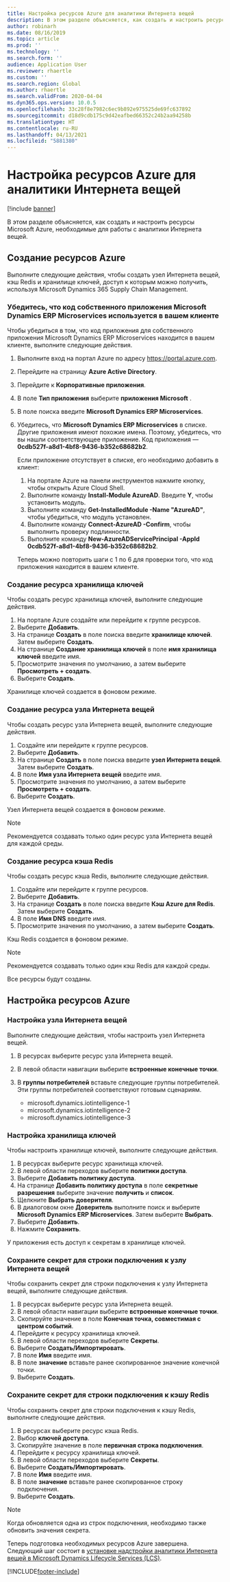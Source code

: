 ```yaml
---
title: Настройка ресурсов Azure для аналитики Интернета вещей
description: В этом разделе объясняется, как создать и настроить ресурсы Microsoft Azure, необходимые для работы с аналитики Интернета вещей.
author: robinarh
ms.date: 08/16/2019
ms.topic: article
ms.prod: ''
ms.technology: ''
ms.search.form: ''
audience: Application User
ms.reviewer: rhaertle
ms.custom: ''
ms.search.region: Global
ms.author: rhaertle
ms.search.validFrom: 2020-04-04
ms.dyn365.ops.version: 10.0.5
ms.openlocfilehash: 33c28f8e7982c6ec9b892e975525de69fc637892
ms.sourcegitcommit: d18d9cdb175c9d42eafbed66352c24b2aa94258b
ms.translationtype: HT
ms.contentlocale: ru-RU
ms.lasthandoff: 04/13/2021
ms.locfileid: "5881380"
---
```

# <a name="set-up-azure-resources-for-iot-intelligence"></a>Настройка ресурсов Azure для аналитики Интернета вещей

[!include [banner](../../includes/banner.md)]

В этом разделе объясняется, как создать и настроить ресурсы Microsoft Azure, необходимые для работы с аналитики Интернета вещей.

## <a name="create-azure-resources"></a>Создание ресурсов Azure

Выполните следующие действия, чтобы создать узел Интернета вещей, кэш Redis и хранилище ключей, доступ к которым можно получить, используя Microsoft Dynamics 365 Supply Chain Management.

### <a name="verify-that-the-microsoft-dynamics-erp-microservices-first-party-app-id-is-in-your-tenant"></a>Убедитесь, что код собственного приложения Microsoft Dynamics ERP Microservices используется в вашем клиенте

Чтобы убедиться в том, что код приложения для собственного приложения Microsoft Dynamics ERP Microservices находится в вашем клиенте, выполните следующие действия.

1. Выполните вход на портал Azure по адресу <https://portal.azure.com>.
2. Перейдите на страницу **Azure Active Directory**.
3. Перейдите к **Корпоративные приложения**.
4. В поле **Тип приложения** выберите **приложения Microsoft** .
5. В поле поиска введите **Microsoft Dynamics ERP Microservices**.
6. Убедитесь, что **Microsoft Dynamics ERP Microservices** в списке. Другие приложения имеют похожие имена. Поэтому, убедитесь, что вы нашли соответствующее приложение. Код приложения — **0cdb527f-a8d1-4bf8-9436-b352c68682b2**.

    Если приложение отсутствует в списке, его необходимо добавить в клиент:

    1. На портале Azure на панели инструментов нажмите кнопку, чтобы открыть Azure Cloud Shell.
    2. Выполните команду **Install-Module AzureAD**. Введите **Y**, чтобы установить модуль.
    3. Выполните команду **Get-InstalledModule -Name "AzureAD"**, чтобы убедиться, что модуль установлен.
    4. Выполните команду **Connect-AzureAD -Confirm**, чтобы выполнить проверку подлинности.
    5. Выполните команду **New-AzureADServicePrincipal -AppId 0cdb527f-a8d1-4bf8-9436-b352c68682b2**.

    Теперь можно повторить шаги с 1 по 6 для проверки того, что код приложения находится в вашем клиенте.

### <a name="create-a-key-vault-resource"></a>Создание ресурса хранилища ключей

Чтобы создать ресурс хранилища ключей, выполните следующие действия.

1. На портале Azure создайте или перейдите к группе ресурсов.
2. Выберите **Добавить**.
3. На странице **Создать** в поле поиска введите **хранилище ключей**. Затем выберите **Создать**.
4. На странице **Создание хранилища ключей** в поле **имя хранилища ключей** введите имя.
5. Просмотрите значения по умолчанию, а затем выберите **Просмотреть + создать**.
6. Выберите **Создать**.

Хранилище ключей создается в фоновом режиме.

### <a name="create-an-iot-hub-resource"></a>Создание ресурса узла Интернета вещей

Чтобы создать ресурс узла Интернета вещей, выполните следующие действия.

1. Создайте или перейдите к группе ресурсов.
2. Выберите **Добавить**.
3. На странице **Создать** в поле поиска введите **узел Интернета вещей**. Затем выберите **Создать**.
4. В поле **Имя узла Интернета вещей** введите имя.
5. Просмотрите значения по умолчанию, а затем выберите **Просмотреть + создать**.
6. Выберите **Создать**.

Узел Интернета вещей создается в фоновом режиме.

> [!NOTE]
> Рекомендуется создавать только один ресурс узла Интернета вещей для каждой среды.

### <a name="create-a-redis-cache-resource"></a>Создание ресурса кэша Redis

Чтобы создать ресурс кэша Redis, выполните следующие действия.

1. Создайте или перейдите к группе ресурсов.
2. Выберите **Добавить**.
3. На странице **Создать** в поле поиска введите **Кэш Azure для Redis**. Затем выберите **Создать**.
4. В поле **Имя DNS** введите имя.
5. Просмотрите значения по умолчанию, а затем выберите **Создать**.

Кэш Redis создается в фоновом режиме.

> [!NOTE]
> Рекомендуется создавать только один кэш Redis для каждой среды.

Все ресурсы будут созданы.

## <a name="configure-the-azure-resources"></a>Настройка ресурсов Azure

### <a name="configure-the-iot-hub"></a>Настройка узла Интернета вещей

Выполните следующие действия, чтобы настроить узел Интернета вещей.

1. В ресурсах выберите ресурс узла Интернета вещей.
2. В левой области навигации выберите **встроенные конечные точки**.
3. В **группы потребителей** вставьте следующие группы потребителей. Эти группы потребителей соответствуют готовым сценариям.

    + microsoft.dynamics.iotintelligence-1
    + microsoft.dynamics.iotintelligence-2
    + microsoft.dynamics.iotintelligence-3

### <a name="configure-the-key-vault"></a>Настройка хранилища ключей

Чтобы настроить хранилище ключей, выполните следующие действия.

1. В ресурсах выберите ресурс хранилища ключей.
2. В левой области переходов выберите **политики доступа**.
3. Выберите **Добавить политику доступа**.
4. На странице **Добавить политику доступа** в поле **секретные разрешения** выберите значение **получить** и **список**.
5. Щелкните **Выбрать доверителя**.
6. В диалоговом окне **Доверитель** выполните поиск и выберите **Microsoft Dynamics ERP Microservices**. Затем выберите **Выбрать**.
7. Выберите **Добавить**.
8. Нажмите **Сохранить**.

У приложения есть доступ к секретам в хранилище ключей.

### <a name="save-the-iot-hub-connection-string-secret"></a>Сохраните секрет для строки подключения к узлу Интернета вещей

Чтобы сохранить секрет для строки подключения к узлу Интернета вещей, выполните следующие действия.

1. В ресурсах выберите ресурс узла Интернета вещей.
2. В левой области навигации выберите **встроенные конечные точки**.
3. Скопируйте значение в поле **Конечная точка, совместимая с центром событий**.
4. Перейдите к ресурсу хранилища ключей.
5. В левой области переходов выберите **Секреты**.
6. Выберите **Создать/Импортировать**.
7. В поле **Имя** введите имя.
8. В поле **значение** вставьте ранее скопированное значение конечной точки.
9. Выберите **Создать**.

### <a name="save-the-redis-cache-connection-string-secret"></a>Сохраните секрет для строки подключения к кэшу Redis

Чтобы сохранить секрет для строки подключения к кэшу Redis, выполните следующие действия.

1. В ресурсах выберите ресурс кэша Redis.
2. Выбор **ключей доступа**.
3. Скопируйте значение в поле **первичная строка подключения**.
4. Перейдите к ресурсу хранилища ключей.
5. В левой области переходов выберите **Секреты**.
6. Выберите **Создать/Импортировать**.
7. В поле **Имя** введите имя.
8. В поле **значение** вставьте ранее скопированное строку подключения.
9. Выберите **Создать**.

> [!NOTE]
> Когда обновляется одна из строк подключения, необходимо также обновить значения секрета.

Теперь подготовка необходимых ресурсов Azure завершена. Следующий шаг состоит в [установке надстройки аналитики Интернета вещей в Microsoft Dynamics Lifecycle Services (LCS)](iot-lcs-setup.md).


[!INCLUDE[footer-include](../../includes/footer-banner.md)]
